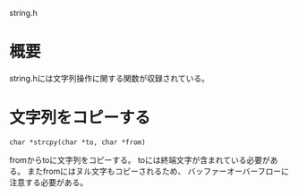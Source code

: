 string.h

# 概要
string.hには文字列操作に関する関数が収録されている。

# 文字列をコピーする
    char *strcpy(char *to, char *from)
fromからtoに文字列をコピーする。
toには終端文字が含まれている必要がある。
またfromにはヌル文字もコピーされるため、
バッファーオーバーフローに注意する必要がある。
